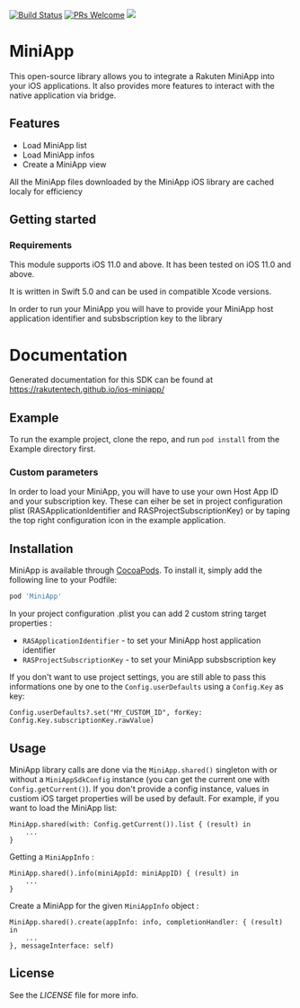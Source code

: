 [![Build Status](https://travis-ci.org/rakutentech/ios-miniapp.svg?branch=master)](https://travis-ci.org/rakutentech/ios-miniapp)
[![PRs Welcome](https://img.shields.io/badge/PRs-welcome-brightgreen.svg?style=flat-square)](http://makeapullrequest.com)
<a href="https://opensource.org/licenses/MIT">
  <img src="https://img.shields.io/badge/License-MIT-yellow.svg" />
</a>

# MiniApp

This open-source library allows you to integrate a Rakuten MiniApp into your iOS applications. It also provides more features to interact with the native application via bridge.

## Features

- Load MiniApp list
- Load MiniApp infos
- Create a MiniApp view

All the MiniApp files downloaded by the MiniApp iOS library are cached localy for efficiency

## Getting started

### Requirements

This module supports iOS 11.0 and above. It has been tested on iOS 11.0 and above.

It is written in Swift 5.0 and can be used in compatible Xcode versions.

In order to run your MiniApp you will have to provide your MiniApp host application identifier and subsbscription key to the library

# Documentation

Generated documentation for this SDK can be found at https://rakutentech.github.io/ios-miniapp/

## Example

To run the example project, clone the repo, and run `pod install` from the Example directory first.

### Custom parameters

In order to load your MiniApp, you will have to use your own Host App ID and your subscription key. These can eiher be set in project configuration plist (RASApplicationIdentifier and RASProjectSubscriptionKey) or by taping the top right configuration icon in the example application.

## Installation

MiniApp is available through [CocoaPods](https://cocoapods.org). To install it, simply add the following line to your Podfile:

```ruby
pod 'MiniApp'
```

In your project configuration .plist you can add 2 custom string target properties :

- `RASApplicationIdentifier` - to set your MiniApp host application identifier
- `RASProjectSubscriptionKey` - to set your MiniApp subsbscription key

If you don't want to use project settings, you are still able to pass this informations one by one to the `Config.userDefaults` using a `Config.Key` as key:

```
Config.userDefaults?.set("MY_CUSTOM_ID", forKey: Config.Key.subscriptionKey.rawValue)
```

## Usage

MiniApp library calls are done via the `MiniApp.shared()` singleton with or without a `MiniAppSdkConfig` instance (you can get the current one with `Config.getCurrent()`). If you don't provide a config instance, values in custiom iOS target properties will be used by default. For example, if you want to load the MiniApp list:

```
MiniApp.shared(with: Config.getCurrent()).list { (result) in
	...
}
```

Getting a `MiniAppInfo` :

```
MiniApp.shared().info(miniAppId: miniAppID) { (result) in
	...
}
```

Create a MiniApp for the given `MiniAppInfo` object :

```
MiniApp.shared().create(appInfo: info, completionHandler: { (result) in
	...
}, messageInterface: self)
```

## License

See the *LICENSE* file for more info.

